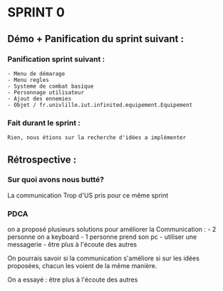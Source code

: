 # SPRINT 0

## Démo + Panification du sprint suivant :
    
### Panification sprint suivant :
    - Menu de démarage
    - Menu regles
    - Systeme de combat basique
    - Personnage utilisateur
    - Ajout des ennemies
    - Objet / fr.univlille.iut.infinited.equipement.Equipement
    
### Fait durant le sprint :
    Rien, nous étions sur la recherche d'idées a implémenter
    

## Rétrospective : 

### Sur quoi avons nous butté?

La communication
Trop d'US pris pour ce même sprint

### PDCA

on a proposé plusieurs solutions pour améliorer la Communication : 
    - 2 personne on a keyboard
    - 1 personne prend son pc
    - utiliser une messagerie
    - être plus à l'écoute des autres
   
On pourrais savoir si la communication s'améliore si sur les idées proposées,
chacun les voient de la même manière.

On a essayé : être plus à l'écoute des autres
